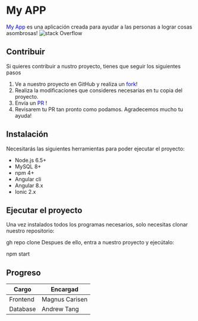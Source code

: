 # My APP
<span style="color:blue">My App</span> es una aplicación creada para ayudar a las personas a lograr cosas asombrosas!
![stack Overflow](https://preview.redd.it/sk9nb6lgccq31.gif?format=png8&s=4314adede1e763a54cb4b435e3d246da0460d3ae)

**Contribuir**
-

Si quieres contribuir a nustro proyecto, tienes que seguir los siguientes pasos

1. Ve a nuestro proyecto en GitHub y realiza un <span style="color:blue">fork</span>!
2. Realiza la modificaciones que consideres necesarias en tu copia del proyecto.
3. Envía un <span style="color:blue">PR</span> !
4. Revisarem tu PR tan pronto como podamos. Agradecemos mucho tu ayuda!

**Instalación**
-

Necesitarás las siguientes herramientas para poder ejecutar el proyecto:
- Node.js 6.5+
- MySQL 8+
- npm 4+
- Angular cli
- Angular 8.x
- Ionic 2.x

**Ejecutar el proyecto**
-

Una vez instalados todos los programas necesarios, solo necesitas clonar nuestro repositorio:

gh repo clone <repo>
Despues de ello, entra a nuestro proyecto y ejecútalo:

npm start

**Progreso**
-

| Cargo | Encargad |
| ------------- | ------------- |
| Frontend  | Magnus Carisen  |
| Database  | Andrew Tang  |
